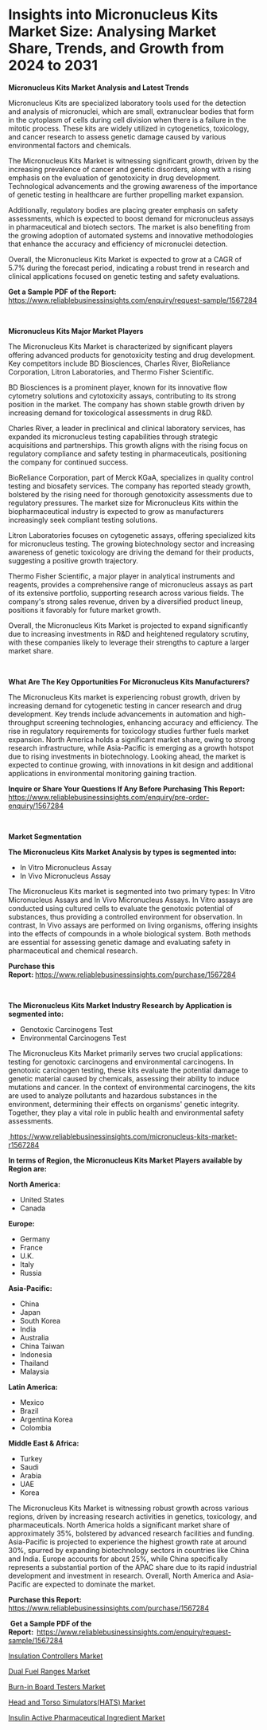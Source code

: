 <p><h1>Insights into Micronucleus Kits Market Size: Analysing Market Share, Trends, and Growth from 2024 to 2031</h1></p><p><strong>Micronucleus Kits Market Analysis and Latest Trends</strong></p>
<p><p>Micronucleus Kits are specialized laboratory tools used for the detection and analysis of micronuclei, which are small, extranuclear bodies that form in the cytoplasm of cells during cell division when there is a failure in the mitotic process. These kits are widely utilized in cytogenetics, toxicology, and cancer research to assess genetic damage caused by various environmental factors and chemicals.</p><p>The Micronucleus Kits Market is witnessing significant growth, driven by the increasing prevalence of cancer and genetic disorders, along with a rising emphasis on the evaluation of genotoxicity in drug development. Technological advancements and the growing awareness of the importance of genetic testing in healthcare are further propelling market expansion. </p><p>Additionally, regulatory bodies are placing greater emphasis on safety assessments, which is expected to boost demand for micronucleus assays in pharmaceutical and biotech sectors. The market is also benefiting from the growing adoption of automated systems and innovative methodologies that enhance the accuracy and efficiency of micronuclei detection.</p><p>Overall, the Micronucleus Kits Market is expected to grow at a CAGR of 5.7% during the forecast period, indicating a robust trend in research and clinical applications focused on genetic testing and safety evaluations.</p></p>
<p><strong>Get a Sample PDF of the Report:&nbsp;</strong> <a href="https://www.reliablebusinessinsights.com/enquiry/request-sample/1567284">https://www.reliablebusinessinsights.com/enquiry/request-sample/1567284</a></p>
<p>&nbsp;</p>
<p><strong>Micronucleus Kits Major Market Players</strong></p>
<p><p>The Micronucleus Kits Market is characterized by significant players offering advanced products for genotoxicity testing and drug development. Key competitors include BD Biosciences, Charles River, BioReliance Corporation, Litron Laboratories, and Thermo Fisher Scientific.</p><p>BD Biosciences is a prominent player, known for its innovative flow cytometry solutions and cytotoxicity assays, contributing to its strong position in the market. The company has shown stable growth driven by increasing demand for toxicological assessments in drug R&D. </p><p>Charles River, a leader in preclinical and clinical laboratory services, has expanded its micronucleus testing capabilities through strategic acquisitions and partnerships. This growth aligns with the rising focus on regulatory compliance and safety testing in pharmaceuticals, positioning the company for continued success.</p><p>BioReliance Corporation, part of Merck KGaA, specializes in quality control testing and biosafety services. The company has reported steady growth, bolstered by the rising need for thorough genotoxicity assessments due to regulatory pressures. The market size for Micronucleus Kits within the biopharmaceutical industry is expected to grow as manufacturers increasingly seek compliant testing solutions.</p><p>Litron Laboratories focuses on cytogenetic assays, offering specialized kits for micronucleus testing. The growing biotechnology sector and increasing awareness of genetic toxicology are driving the demand for their products, suggesting a positive growth trajectory.</p><p>Thermo Fisher Scientific, a major player in analytical instruments and reagents, provides a comprehensive range of micronucleus assays as part of its extensive portfolio, supporting research across various fields. The company's strong sales revenue, driven by a diversified product lineup, positions it favorably for future market growth.</p><p>Overall, the Micronucleus Kits Market is projected to expand significantly due to increasing investments in R&D and heightened regulatory scrutiny, with these companies likely to leverage their strengths to capture a larger market share.</p></p>
<p>&nbsp;</p>
<p><strong>What Are The Key Opportunities For Micronucleus Kits Manufacturers?</strong></p>
<p><p>The Micronucleus Kits market is experiencing robust growth, driven by increasing demand for cytogenetic testing in cancer research and drug development. Key trends include advancements in automation and high-throughput screening technologies, enhancing accuracy and efficiency. The rise in regulatory requirements for toxicology studies further fuels market expansion. North America holds a significant market share, owing to strong research infrastructure, while Asia-Pacific is emerging as a growth hotspot due to rising investments in biotechnology. Looking ahead, the market is expected to continue growing, with innovations in kit design and additional applications in environmental monitoring gaining traction.</p></p>
<p><strong>Inquire or Share Your Questions If Any Before Purchasing This Report:</strong> <a href="https://www.reliablebusinessinsights.com/enquiry/pre-order-enquiry/1567284">https://www.reliablebusinessinsights.com/enquiry/pre-order-enquiry/1567284</a></p>
<p>&nbsp;</p>
<p><strong>Market Segmentation</strong></p>
<p><strong>The Micronucleus Kits Market Analysis by types is segmented into:</strong></p>
<p><ul><li>In Vitro Micronucleus Assay</li><li>In Vivo Micronucleus Assay</li></ul></p>
<p><p>The Micronucleus Kits market is segmented into two primary types: In Vitro Micronucleus Assays and In Vivo Micronucleus Assays. In Vitro assays are conducted using cultured cells to evaluate the genotoxic potential of substances, thus providing a controlled environment for observation. In contrast, In Vivo assays are performed on living organisms, offering insights into the effects of compounds in a whole biological system. Both methods are essential for assessing genetic damage and evaluating safety in pharmaceutical and chemical research.</p></p>
<p><strong>Purchase this Report:&nbsp;</strong><a href="https://www.reliablebusinessinsights.com/purchase/1567284">https://www.reliablebusinessinsights.com/purchase/1567284</a></p>
<p>&nbsp;</p>
<p><strong>The Micronucleus Kits Market Industry Research by Application is segmented into:</strong></p>
<p><ul><li>Genotoxic Carcinogens Test</li><li>Environmental Carcinogens Test</li></ul></p>
<p><p>The Micronucleus Kits Market primarily serves two crucial applications: testing for genotoxic carcinogens and environmental carcinogens. In genotoxic carcinogen testing, these kits evaluate the potential damage to genetic material caused by chemicals, assessing their ability to induce mutations and cancer. In the context of environmental carcinogens, the kits are used to analyze pollutants and hazardous substances in the environment, determining their effects on organisms' genetic integrity. Together, they play a vital role in public health and environmental safety assessments.</p></p>
<p><a href="https://www.reliablebusinessinsights.com/micronucleus-kits-market-r1567284">&nbsp;https://www.reliablebusinessinsights.com/micronucleus-kits-market-r1567284</a></p>
<p><strong>In terms of Region, the Micronucleus Kits Market Players available by Region are:</strong></p>
<p>
    <p> <strong> North America: </strong>
        <ul>
            <li>United States</li>
            <li>Canada</li>
        </ul>
        </p> 
    <p> <strong> Europe: </strong>
        <ul>
            <li>Germany</li>
            <li>France</li>
            <li>U.K.</li>
            <li>Italy</li>
            <li>Russia</li>
        </ul>
        </p> 
    <p> <strong> Asia-Pacific: </strong>
        <ul>
            <li>China</li>
            <li>Japan</li>
            <li>South Korea</li>
            <li>India</li>
            <li>Australia</li>
            <li>China Taiwan</li>
            <li>Indonesia</li>
            <li>Thailand</li>
            <li>Malaysia</li>
        </ul>
        </p> 
    <p> <strong> Latin America: </strong>
        <ul>
            <li>Mexico</li>
            <li>Brazil</li>
            <li>Argentina Korea</li>
            <li>Colombia</li>
        </ul>
        </p> 
    <p> <strong> Middle East & Africa: </strong>
        <ul>
            <li>Turkey</li>
            <li>Saudi</li>
            <li>Arabia</li>
            <li>UAE</li>
            <li>Korea</li>
        </ul>
    </p>
    </p>
<p><p>The Micronucleus Kits Market is witnessing robust growth across various regions, driven by increasing research activities in genetics, toxicology, and pharmaceuticals. North America holds a significant market share of approximately 35%, bolstered by advanced research facilities and funding. Asia-Pacific is projected to experience the highest growth rate at around 30%, spurred by expanding biotechnology sectors in countries like China and India. Europe accounts for about 25%, while China specifically represents a substantial portion of the APAC share due to its rapid industrial development and investment in research. Overall, North America and Asia-Pacific are expected to dominate the market.</p></p>
<p><strong>Purchase this Report: </strong><a href="https://www.reliablebusinessinsights.com/purchase/1567284">https://www.reliablebusinessinsights.com/purchase/1567284</a></p>
<p>&nbsp;<strong>Get a Sample PDF of the Report:&nbsp;&nbsp;</strong><a href="https://www.reliablebusinessinsights.com/enquiry/request-sample/1567284">https://www.reliablebusinessinsights.com/enquiry/request-sample/1567284</a></p>
<p><strong></strong></p>
<p><p><a href="https://medium.com/@joshuapierce88/market-forecast-global-insulation-controllers-trends-and-impact-analysis-2024-2031-by-04e1ea437209">Insulation Controllers Market</a></p><p><a href="https://www.linkedin.com/pulse/dual-fuel-ranges-market-trends-analysis-opportunities-xuhye?trackingId=LYVUMfEVQZiWhU355bsd%2BQ%3D%3D">Dual Fuel Ranges Market</a></p><p><a href="https://github.com/RunaHaque64/Market-Research-Report-List-1/blob/main/burn-in-board-testers-market.md">Burn-in Board Testers Market</a></p><p><a href="https://github.com/CarolynWatkins697/Market-Research-Report-List-1/blob/main/head-and-torso-simulatorshats-market.md">Head and Torso Simulators(HATS) Market</a></p><p><a href="https://medium.com/@joshuapierce88/insulin-active-pharmaceutical-ingredient-market-essentials-key-market-players-demand-drivers-and-cf4ff01a873c?postPublishedType=repub">Insulin Active Pharmaceutical Ingredient Market</a></p></p>